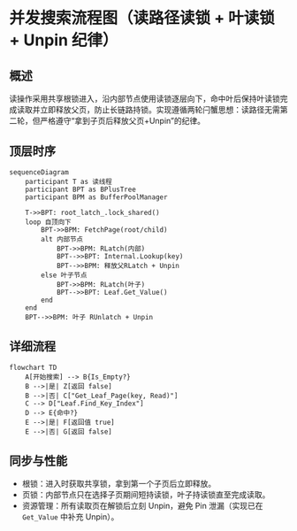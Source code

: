 # 并发搜索流程图（读路径读锁 + 叶读锁 + Unpin 纪律）

## 概述
读操作采用共享根锁进入，沿内部节点使用读锁逐层向下，命中叶后保持叶读锁完成读取并立即释放父页，防止长链路持锁。实现遵循两轮闩蟹思想：读路径无需第二轮，但严格遵守“拿到子页后释放父页+Unpin”的纪律。

## 顶层时序

```mermaid
sequenceDiagram
    participant T as 读线程
    participant BPT as BPlusTree
    participant BPM as BufferPoolManager

    T->>BPT: root_latch_.lock_shared()
    loop 自顶向下
        BPT->>BPM: FetchPage(root/child)
        alt 内部节点
            BPT->>BPM: RLatch(内部)
            BPT-->>BPT: Internal.Lookup(key)
            BPT-->>BPM: 释放父RLatch + Unpin
        else 叶子节点
            BPT->>BPM: RLatch(叶子)
            BPT-->>BPT: Leaf.Get_Value()
        end
    end
    BPT-->>BPM: 叶子 RUnlatch + Unpin
```

## 详细流程

```mermaid
flowchart TD
    A[开始搜索] --> B{Is_Empty?}
    B -->|是| Z[返回 false]
    B -->|否| C["Get_Leaf_Page(key, Read)"]
    C --> D["Leaf.Find_Key_Index"]
    D --> E{命中?}
    E -->|是| F[返回值 true]
    E -->|否| G[返回 false]
```

## 同步与性能

- 根锁：进入时获取共享锁，拿到第一个子页后立即释放。
- 页锁：内部节点只在选择子页期间短持读锁，叶子持读锁直至完成读取。
- 资源管理：所有读取页在解锁后立刻 Unpin，避免 Pin 泄漏（实现已在 `Get_Value` 中补充 Unpin）。